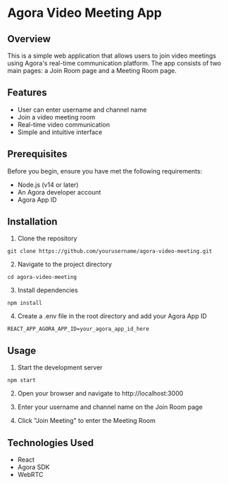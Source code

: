 # Agora Video Meeting App

## Overview

This is a simple web application that allows users to join video meetings using Agora's real-time communication platform. The app consists of two main pages: a Join Room page and a Meeting Room page.

## Features

- User can enter username and channel name
- Join a video meeting room
- Real-time video communication
- Simple and intuitive interface

## Prerequisites

Before you begin, ensure you have met the following requirements:

- Node.js (v14 or later)
- An Agora developer account
- Agora App ID

## Installation

1. Clone the repository

```
git clone https://github.com/yourusername/agora-video-meeting.git
```

2. Navigate to the project directory

```
cd agora-video-meeting
```

3. Install dependencies

```
npm install
```

4. Create a .env file in the root directory and add your Agora App ID

```
REACT_APP_AGORA_APP_ID=your_agora_app_id_here
```

## Usage

1. Start the development server

```
npm start
```

2. Open your browser and navigate to http://localhost:3000

3. Enter your username and channel name on the Join Room page

4. Click "Join Meeting" to enter the Meeting Room

## Technologies Used

- React
- Agora SDK
- WebRTC
